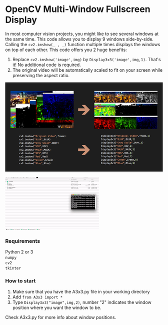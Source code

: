 # OpenCV Multi-Window Fullscreen Display

In most computer vision projects, you might like to see several windows at the same time. This code allows you to display 9 windows side-by-side. 
Calling the <code>cv2.imshow(_ , _)</code> function multiple times displays the windows on top of each other. This code offers you 2 huge benefits:
1) Replace <code>cv2.imshow('image',img)</code> by <code>Display3x3('image',img,1)</code>. That's it! No additional code is required.
2) The original video will be automatically scaled to fit on your screen while preserving the aspect ratio.

![image text](https://github.com/engakob/OpenCV-Multi-Window-Fullscreen-Display/blob/master/Media/Pic1.jpg)

![image text](https://github.com/engakob/OpenCV-Multi-Window-Fullscreen-Display/blob/master/Media/gif.gif)

### Requirements
Python 2 or 3\
`numpy`\
`cv2`\
`tkinter`

### How to start
1) Make sure that you have the A3x3.py file in your working directory
2) Add <code>from A3x3 import *</code>
3) Type <code>Display3x3("image",img,2)</code>, number "2" indicates the window position where you want the window to be.

Check A3x3.py for more info about window positions.